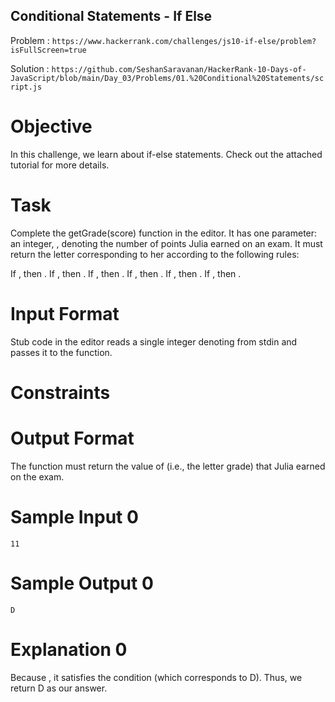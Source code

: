 ## Conditional Statements - If Else 

Problem  : ``` https://www.hackerrank.com/challenges/js10-if-else/problem?isFullScreen=true ```

Solution : ``` https://github.com/SeshanSaravanan/HackerRank-10-Days-of-JavaScript/blob/main/Day_03/Problems/01.%20Conditional%20Statements/script.js ```

# Objective

In this challenge, we learn about if-else statements. Check out the attached tutorial for more details.

# Task

Complete the getGrade(score) function in the editor. It has one parameter: an integer, , denoting the number of points Julia earned on an exam. It must return the letter corresponding to her  according to the following rules:

If , then .
If , then .
If , then .
If , then .
If , then .
If , then .
# Input Format

Stub code in the editor reads a single integer denoting  from stdin and passes it to the function.

# Constraints

# Output Format

The function must return the value of  (i.e., the letter grade) that Julia earned on the exam.

# Sample Input 0
```
11
```
# Sample Output 0
```
D
```
# Explanation 0

Because , it satisfies the condition  (which corresponds to D). Thus, we return D as our answer.
